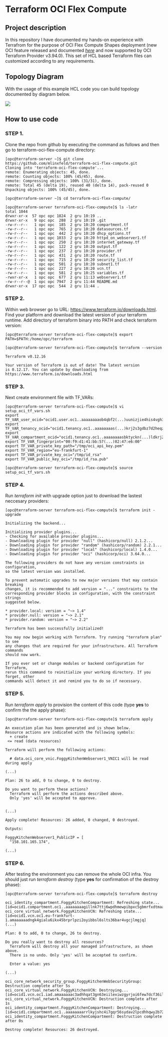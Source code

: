 # Terraform OCI Flex Compute

## Project description

In this repository I have documented my hands-on experience with Terrafrom for the purpose of OCI Flex Compute Shapes deployment (new OCI feature released and documented [_here_](https://docs.cloud.oracle.com/en-us/iaas/releasenotes/changes/97196374-a7b3-4ac3-ad66-2cfbebcba39d/) and now supported by OCI Terraform Provider v3.94.0). This set of HCL based Terraform files can customized according to any requirements.  

## Topology Diagram 

With the usage of this example HCL code you can build topology documented by diagram below. 

![](terraform-oci-flex-compute.jpg)

## How to use code 

### STEP 1.

Clone the repo from github by executing the command as follows and then go to terraform-oci-flex-compute directory:

```
[opc@terraform-server ~]$ git clone https://github.com/mlinxfeld/terraform-oci-flex-compute.git
Cloning into 'terraform-oci-flex-compute'...
remote: Enumerating objects: 45, done.
remote: Counting objects: 100% (45/45), done.
remote: Compressing objects: 100% (31/31), done.
remote: Total 45 (delta 19), reused 40 (delta 14), pack-reused 0
Unpacking objects: 100% (45/45), done.

[opc@terraform-server ~]$ cd terraform-oci-flex-compute/

[opc@terraform-server terraform-oci-flex-compute]$ ls -latr
total 1044
drwxr-xr-x  57 opc opc 1824  2 gru 10:19 ..
drwxr-xr-x   9 opc opc  288  2 gru 10:19 .git
-rw-r--r--   1 opc opc  185  2 gru 10:20 compartment.tf
-rw-r--r--   1 opc opc  765  2 gru 10:20 datasources.tf
-rw-r--r--   1 opc opc  442  2 gru 10:20 dhcp_options.tf
-rw-r--r--   1 opc opc 1033  2 gru 10:20 httpd_on_webserver1.tf
-rw-r--r--   1 opc opc  250  2 gru 10:20 internet_gateway.tf
-rw-r--r--   1 opc opc  122  2 gru 10:20 output.tf
-rw-r--r--   1 opc opc  237  2 gru 10:20 provider.tf
-rw-r--r--   1 opc opc  431  2 gru 10:20 route.tf
-rw-r--r--   1 opc opc  715  2 gru 10:20 security_list.tf
-rw-r--r--   1 opc opc  501  2 gru 10:20 subnet1.tf
-rw-r--r--   1 opc opc  227  2 gru 10:20 vcn.tf
-rw-r--r--   1 opc opc  581  2 gru 10:25 variables.tf
-rwxr-xr-x   1 opc opc  677  2 gru 11:13 webserver1.tf
-rw-r--r--@  1 opc opc 7947  2 gru 11:44 README.md
drwxr-xr-x  17 opc opc  544  2 gru 11:44 .

```

### STEP 2.

Within web browser go to URL: https://www.terraform.io/downloads.html. Find your platform and download the latest version of your terraform runtime. Add directory of terraform binary into PATH and check terraform version:

```
[opc@terraform-server terraform-oci-flex-compute]$ export PATH=$PATH:/home/opc/terraform

[opc@terraform-server terraform-oci-flex-compute]$ terraform --version

Terraform v0.12.16

Your version of Terraform is out of date! The latest version
is 0.12.17. You can update by downloading from https://www.terraform.io/downloads.html
```

### STEP 3. 
Next create environment file with TF_VARs:

```
[opc@terraform-server terraform-oci-flex-compute]$ vi setup_oci_tf_vars.sh
export TF_VAR_user_ocid="ocid1.user.oc1..aaaaaaaaob4qbf2(...)uunizjie4his4vgh3jx5jxa"
export TF_VAR_tenancy_ocid="ocid1.tenancy.oc1..aaaaaaaas(...)krj2s3gdbz7d2heqzzxn7pe64ksbia"
export TF_VAR_compartment_ocid="ocid1.tenancy.oc1..aaaaaaaasbktyckn(...)ldkrj2s3gdbz7d2heqzzxn7pe64ksbia"
export TF_VAR_fingerprint="00:f9:d1:41:bb:57(...)82:47:e6:00"
export TF_VAR_private_key_path="/tmp/oci_api_key.pem"
export TF_VAR_region="eu-frankfurt-1"
export TF_VAR_private_key_oci="/tmp/id_rsa"
export TF_VAR_public_key_oci="/tmp/id_rsa.pub"

[opc@terraform-server terraform-oci-flex-compute]$ source setup_oci_tf_vars.sh
```

### STEP 4.
Run *terraform init* with upgrade option just to download the lastest neccesary providers:

```
[opc@terraform-server terraform-oci-flex-compute]$ terraform init -upgrade

Initializing the backend...

Initializing provider plugins...
- Checking for available provider plugins...
- Downloading plugin for provider "null" (hashicorp/null) 2.1.2...
- Downloading plugin for provider "random" (hashicorp/random) 2.2.1...
- Downloading plugin for provider "local" (hashicorp/local) 1.4.0...
- Downloading plugin for provider "oci" (hashicorp/oci) 3.64.0...

The following providers do not have any version constraints in configuration,
so the latest version was installed.

To prevent automatic upgrades to new major versions that may contain breaking
changes, it is recommended to add version = "..." constraints to the
corresponding provider blocks in configuration, with the constraint strings
suggested below.

* provider.local: version = "~> 1.4"
* provider.null: version = "~> 2.1"
* provider.random: version = "~> 2.2"

Terraform has been successfully initialized!

You may now begin working with Terraform. Try running "terraform plan" to see
any changes that are required for your infrastructure. All Terraform commands
should now work.

If you ever set or change modules or backend configuration for Terraform,
rerun this command to reinitialize your working directory. If you forget, other
commands will detect it and remind you to do so if necessary.
```

### STEP 5.
Run *terraform apply* to provision the content of this code (type **yes** to confirm the the apply phase):

```
[opc@terraform-server terraform-oci-flex-compute]$ terraform apply 

An execution plan has been generated and is shown below.
Resource actions are indicated with the following symbols:
  + create
 <= read (data resources)

Terraform will perform the following actions:

  # data.oci_core_vnic.FoggyKitchenWebserver1_VNIC1 will be read during apply

(...)

Plan: 26 to add, 0 to change, 0 to destroy.

Do you want to perform these actions?
  Terraform will perform the actions described above.
  Only 'yes' will be accepted to approve.


(...)

Apply complete! Resources: 26 added, 0 changed, 0 destroyed.

Outputs:

FoggyKitchenWebserver1_PublicIP = [
  "158.101.165.174",

(...)

```

### STEP 6.
After testing the environment you can remove the whole OCI infra. You should just run *terraform destroy* (type **yes** for confirmation of the destroy phase):

```
[opc@terraform-server terraform-oci-flex-compute]$ terraform destroy

oci_identity_compartment.FoggyKitchenCompartment: Refreshing state... [id=ocid1.compartment.oc1..aaaaaaaagillnk7ttj6wpdhmewpibpxc5gbmrfxdtmaa3gfgjzbudesm3tsq]
oci_core_virtual_network.FoggyKitchenVCN: Refreshing state... [id=ocid1.vcn.oc1.eu-frankfurt-1.amaaaaaadngk4gialu6ikx45brprlpzi2oyibbsl6slts36bar4vgcjlmgjq]
(...)

Plan: 0 to add, 0 to change, 26 to destroy.

Do you really want to destroy all resources?
  Terraform will destroy all your managed infrastructure, as shown above.
  There is no undo. Only 'yes' will be accepted to confirm.

  Enter a value: yes

(...)

oci_core_network_security_group.FoggyKitchenWebSecurityGroup: Destruction complete after 5s
oci_core_virtual_network.FoggyKitchenVCN: Destroying... [id=ocid1.vcn.oc1.iad.amaaaaaac3adhhqat3gn63eiilexiwzgyrjoi6few7dcf36ilddupukf6mpa]
oci_core_virtual_network.FoggyKitchenVCN: Destruction complete after 1s
oci_identity_compartment.FoggyKitchenCompartment: Destroying... [id=ocid1.compartment.oc1..aaaaaaaarrlkyjshc4i7gqr56sydav2lpcdhhqwy2b72mj6iruy3r4z3j7ra]
oci_identity_compartment.FoggyKitchenCompartment: Destruction complete after 0s

Destroy complete! Resources: 26 destroyed.
```

